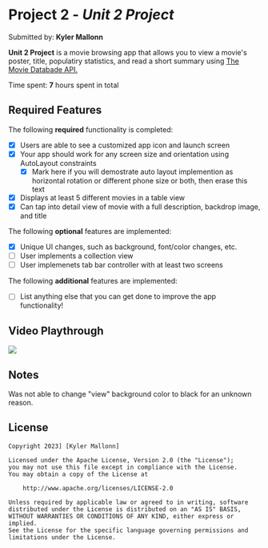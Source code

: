 # Project 2 - *Unit 2 Project*

Submitted by: **Kyler Mallonn**

**Unit 2 Project** is a movie browsing app that allows you to view a movie's poster, title, populatiry statistics, and read a short summary using [The Movie Databade API.](https://api.themoviedb.org/3/movie/now_playing?api_key=a07e22bc18f5cb106bfe4cc1f83ad8ed)

Time spent: **7** hours spent in total

## Required Features

The following **required** functionality is completed:

- [x] Users are able to see a customized app icon and launch screen
- [x] Your app should work for any screen size and orientation using AutoLayout constraints
  - [x] Mark here if you will demostrate auto layout implemention as horizontal rotation or different phone size or both, then erase this text
- [x] Displays at least 5 different movies in a table view
- [x] Can tap into detail view of movie with a full description, backdrop image, and title
 
The following **optional** features are implemented:

- [x] Unique UI changes, such as background, font/color changes, etc.
- [ ] User implements a collection view
- [ ] User implemenets tab bar controller with at least two screens

The following **additional** features are implemented:

- [ ] List anything else that you can get done to improve the app functionality!

## Video Playthrough

<div>
    <a href="https://www.loom.com/share/66872b4bca1a4e35b3fd1c3178aa2a37">
    </a>
    <a href="https://www.loom.com/share/66872b4bca1a4e35b3fd1c3178aa2a37">
      <img style="max-width:300px;" src="null">
    </a>
  </div>

## Notes

Was not able to change "view" background color to black for an unknown reason.

## License

    Copyright 2023] [Kyler Mallonn]

    Licensed under the Apache License, Version 2.0 (the "License");
    you may not use this file except in compliance with the License.
    You may obtain a copy of the License at

        http://www.apache.org/licenses/LICENSE-2.0

    Unless required by applicable law or agreed to in writing, software
    distributed under the License is distributed on an "AS IS" BASIS,
    WITHOUT WARRANTIES OR CONDITIONS OF ANY KIND, either express or implied.
    See the License for the specific language governing permissions and
    limitations under the License.
